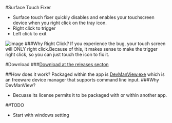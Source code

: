 #Surface Touch Fixer



 - Surface touch fixer quickly disables and enables your touchscreen device when you right click on the tray icon. 
 - Right click to trigger
 - Left click to exit

![image](http://imgur.com/0zkFZUv.png)
###Why Right Click?
If you experience the bug, your touch screen will ONLY right click.Because of this, it makes sense to make the trigger right click, so you can just touch the icon to fix it. 
 
#Download
###[Download at the releases secton](https://github.com/gh123man/Surface-Touch-Fixer/releases)
 
 
##How does it work?
Packaged within the app is [DevManView.exe](http://www.nirsoft.net/utils/device_manager_view.html) which is an freeware device manager that supports command line input. 
###Why DevManView?
- Becuase its license permits it to be packaged with or within another app.


##TODO
- Start with windows setting
